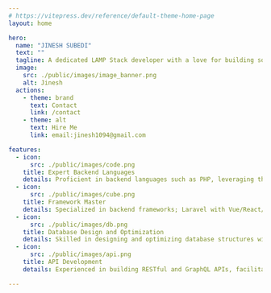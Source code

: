 ```yaml
---
# https://vitepress.dev/reference/default-theme-home-page
layout: home

hero:
  name: "JINESH SUBEDI"
  text: ""
  tagline: A dedicated LAMP Stack developer with a love for building solid web applications.
  image:
    src: ./public/images/image_banner.png
    alt: Jinesh
  actions:
    - theme: brand
      text: Contact
      link: /contact
    - theme: alt
      text: Hire Me
      link: email:jinesh1094@gmail.com

features:
  - icon:
      src: ./public/images/code.png
    title: Expert Backend Languages
    details: Proficient in backend languages such as PHP, leveraging their strengths to create efficient and scalable solutions.
  - icon: 
      src: ./public/images/cube.png
    title: Framework Master
    details: Specialized in backend frameworks; Laravel with Vue/React/Jquery. Applying best practices to streamline development processes.
  - icon:
      src: ./public/images/db.png
    title: Database Design and Optimization
    details: Skilled in designing and optimizing database structures with a focus on performance, data integrity, and security, using databases like MySQL, PostgreSQL, Oracle.
  - icon:
      src: ./public/images/api.png
    title: API Development
    details: Experienced in building RESTful and GraphQL APIs, facilitating seamless communication between front-end and back-end components.

---
```



